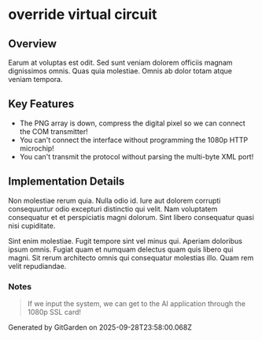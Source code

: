 # override virtual circuit

## Overview
Earum at voluptas est odit. Sed sunt veniam dolorem officiis magnam dignissimos omnis. Quas quia molestiae. Omnis ab dolor totam atque veniam tempora.

## Key Features
- The PNG array is down, compress the digital pixel so we can connect the COM transmitter!
- You can't connect the interface without programming the 1080p HTTP microchip!
- You can't transmit the protocol without parsing the multi-byte XML port!

## Implementation Details
Non molestiae rerum quia. Nulla odio id. Iure aut dolorem corrupti consequuntur odio excepturi distinctio qui velit. Nam voluptatem consequatur et et perspiciatis magni dolorum. Sint libero consequatur quasi nisi cupiditate.
 Sint enim molestiae. Fugit tempore sint vel minus qui. Aperiam doloribus ipsum omnis. Fugiat quam et numquam delectus quam quis libero qui magni. Sit rerum architecto omnis qui consequatur molestias illo. Quam rem velit repudiandae.

### Notes
> If we input the system, we can get to the AI application through the 1080p SSL card!

Generated by GitGarden on 2025-09-28T23:58:00.068Z